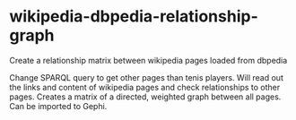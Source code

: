 # wikipedia-dbpedia-relationship-graph
Create a relationship matrix between wikipedia pages loaded from dbpedia

Change SPARQL query to get other pages than tenis players.
Will read out the links and content of wikipedia pages and check relationships to other pages.
Creates a matrix of a directed, weighted graph between all pages.
Can be imported to Gephi.

